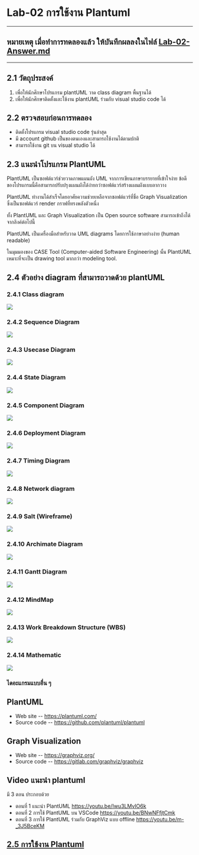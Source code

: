 # Lab-02 การใช้งาน Plantuml   
----
## หมายเหตุ เมื่อทำการทดลองแล้ว ให้บันทึกผลลงในไฟล์  [Lab-02-Answer.md](./Lab-02-Answer.md)

----
## 2.1 วัตถุประสงค์  

1. เพื่อให้นักศึกษาโปรแกรม plantUML วาด class diagram พื้นฐานได้
2. เพื่อให้นักศึกษาติดตั้งและใช้งาน plantUML ร่วมกับ visual studio code ได้ 

## 2.2 ตรวจสอบก่อนการทดลอง

- ติดตั้งโปรแกรม visual studio code รุ่นล่าสุด  
- มี account github เป็นของตนเองและสามารถใช้งานได้ตามปกติ
- สามารถใช้งาน git บน visual studio ได้


## 2.3 แนะนำโปรแกรม PlantUML

PlantUML เป็นซอฟต์แวร์ช่วยวาดภาพแผนผัง UML จากการเขียนภาษาบรรยายที่เข้าใจง่าย ข้อดีของโปรแกรมนี้คือสามารถปรับปรุงแผนผังได้ง่ายกว่าซอฟต์แวร์สร้างแผนผังแบบลากวาง 

PlantUML ทำงานได้สำเร็จโดยอาศัยความช่วยเหลือจากซอฟต์แวร์ที่ชื่อ Graph Visualization ซึ่งเป็นซอฟต์แวร์ render กราฟที่ทรงพลังตัวหนึ่ง 

ทั้ง PlantUML และ Graph Visualization เป็น Open source software สามารถเข้าถึงได้จากลิงค์ต่อไปนี้ 


PlantUML เป็นเครื่องมือสำหรับวาด  UML diagrams โดยการใช้ภาษาอย่างง่าย (human readable)

ในมุมมองของ CASE Tool (Computer-aided Software Engineering) นั้น PlantUML เหมาะที่จะเป็น drawing tool มากกว่า modeling tool.


## 2.4 ตัวอย่าง diagram ที่สามารถวาดด้วย plantUML

### 2.4.1 Class diagram

![](./Pictures/Pict-01-class-diagram.png)


### 2.4.2 Sequence Diagram

![](./Pictures/Pict-02-Sequence-Diagram.png)


### 2.4.3  Usecase Diagram

![](./Pictures/Pict-03-Usecase-Diagram.png) 
### 2.4.4  State Diagram

![](./Pictures/Pict-04-State-Diagram.png) 

### 2.4.5 Component Diagram
![](./Pictures/Pict-05-Component-Diagram.png) 

### 2.4.6 Deployment Diagram
![](./Pictures/Pict-06-Deployment-Diagram.png) 

### 2.4.7 Timing Diagram
![](./Pictures/Pict-07-Timing-Diagram.png) 

### 2.4.8 Network diagram
![](./Pictures/Pict-08-Network-Diagram.png) 

### 2.4.9 Salt (Wireframe)
![](./Pictures/Pict-09-Salt-(Wireframe)-Diagram.png) 

### 2.4.10 Archimate Diagram
![](./Pictures/Pict-10-Archimate-Diagram.png) 

### 2.4.11 Gantt Diagram
![](./Pictures/Pict-11-Gantt-Diagram.png) 

### 2.4.12 MindMap
![](./Pictures/Pict-12-MindMap-Diagram.png) 

### 2.4.13 Work Breakdown Structure (WBS)
![](./Pictures/Pict-13-Work-Breakdown-Structure-(WBS)-Diagram.png) 

### 2.4.14 Mathematic
![](./Pictures/Pict-14-Mathematic.png) 


### ไดอะแกรมแบบอื่น ๆ


## PlantUML ##
- Web site -- https://plantuml.com/ 
- Source code -- https://github.com/plantuml/plantuml 

## Graph Visualization ##
- Web site -- https://graphviz.org/ 
- Source code -- https://gitlab.com/graphviz/graphviz 

## Video แนะนำ plantuml ## 
มี 3 ตอน ประกอบด้วย 
- ตอนที่ 1 แนะนำ PlantUML https://youtu.be/Iwu3LMvIO6k 
- ตอนที่ 2 การใช้ PlantUML บน VSCode https://youtu.be/BNwNFfjtCmk 
- ตอนที่ 3 การใช้ PlantUML ร่วมกับ GraphViz แบบ offline https://youtu.be/m-_3J5BceKM

## [2.5 การใช้งาน Plantuml](./Lab-02-part-2.md)